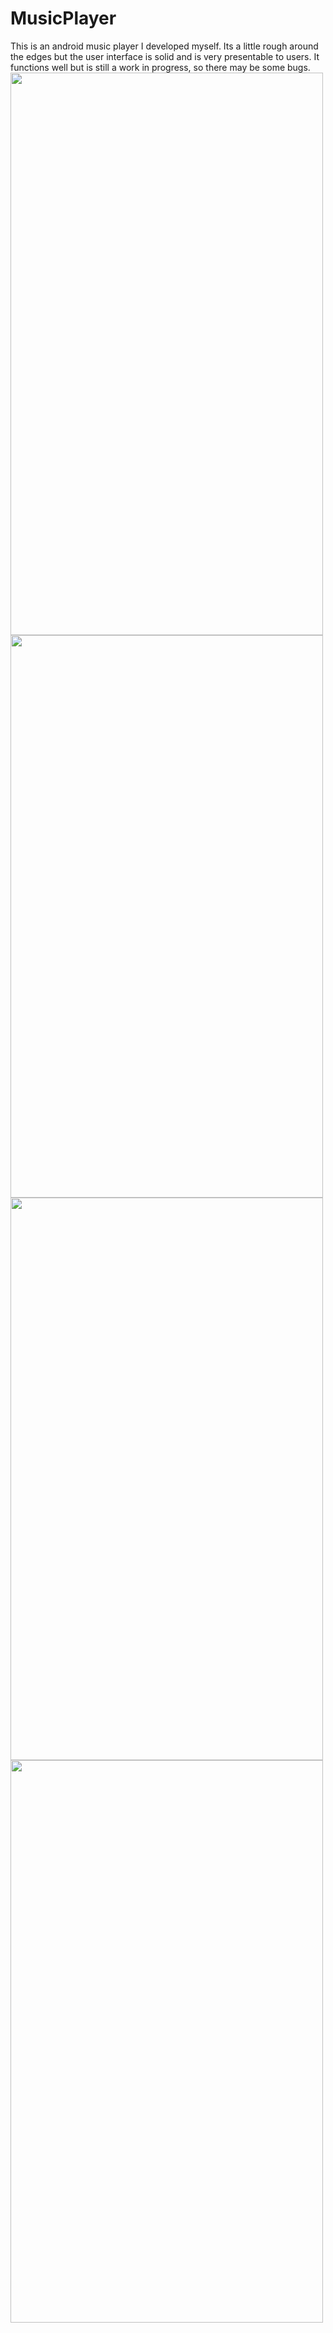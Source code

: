 # MusicPlayer
This is an android music player I developed myself. Its a little rough around the edges but the user interface is solid and is very presentable to users. It functions well but is still a work in progress, so there may be some bugs.
<img src="https://user-images.githubusercontent.com/47829141/226968830-b5913b9c-e28d-4d90-83ab-35d18ed9da6b.jpg" height = 900 width = 500>
<img src="https://user-images.githubusercontent.com/47829141/226968938-01ae64ef-f5bd-4fa9-9c79-c71fac216646.jpg" height = 900 width = 500>
<img src="https://user-images.githubusercontent.com/47829141/226969039-ad7d87b9-4b4b-4c6f-913c-c0fdfc3a8286.jpg" height = 900 width = 500>
<img src="https://user-images.githubusercontent.com/47829141/226969718-ea44f737-7aca-403b-b347-e385b798dc9e.jpg" height = 900 width = 500>
